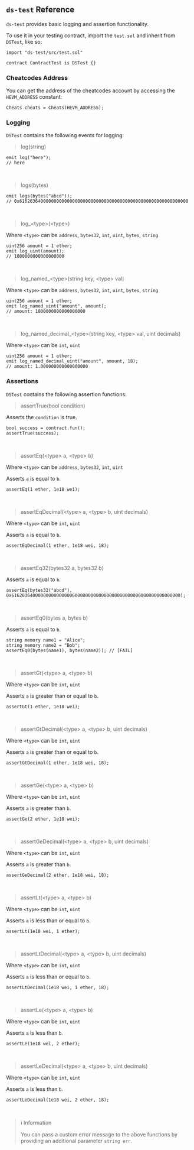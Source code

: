## `ds-test` Reference

`ds-test` provides basic logging and assertion functionality. 

To use it in your testing contract, import the `test.sol` and inherit from `DSTest`, like so:

```solidity
import "ds-test/src/test.sol"

contract ContractTest is DSTest {}
```

### Cheatcodes Address
You can get the address of the cheatcodes account by accessing the `HEVM_ADDRESS` constant:

```solidity
Cheats cheats = Cheats(HEVM_ADDRESS);
```

### Logging

`DSTest` contains the following events for logging:

> log(string)

```solidity
emit log("here");
// here
```
<br>

> logs(bytes)

```solidity
emit logs(bytes("abcd"));
// 0x6162636400000000000000000000000000000000000000000000000000000000
```
<br>

> log\_\<type\>(\<type\>)

Where `<type>` can be `address`, `bytes32`, `int`, `uint`, `bytes`, `string`
```solidity
uint256 amount = 1 ether;
emit log_uint(amount);
// 1000000000000000000
```
<br>

> log\_named\_\<type\>(string key, \<type\> val)

Where `<type>` can be `address`, `bytes32`, `int`, `uint`, `bytes`, `string`
```solidity
uint256 amount = 1 ether;
emit log_named_uint("amount", amount);
// amount: 1000000000000000000
```
<br>

> log\_named\_decimal\_\<type\>(string key, \<type\> val, uint decimals)

Where `<type>` can be `int`, `uint`
```solidity
uint256 amount = 1 ether;
emit log_named_decimal_uint("amount", amount, 18);
// amount: 1.000000000000000000
```

### Assertions

`DSTest` contains the following assertion functions:
> assertTrue(bool condition)

Asserts the `condition` is true.
```solidity
bool success = contract.fun();
assertTrue(success);
```
<br>

> assertEq(\<type\> a, \<type\> b)

Where `<type>` can be `address`, `bytes32`, `int`, `uint`

Asserts `a` is equal to `b`.
```solidity
assertEq(1 ether, 1e18 wei);
```
<br>

> assertEqDecimal(\<type\> a, \<type\> b, uint decimals)

Where `<type>` can be `int`, `uint`

Asserts `a` is equal to `b`.
```solidity
assertEqDecimal(1 ether, 1e18 wei, 18);
```
<br>

> assertEq32(bytes32 a, bytes32 b)

Asserts `a` is equal to `b`.
```solidity
assertEq(bytes32("abcd"), 0x6162636400000000000000000000000000000000000000000000000000000000);
```
<br>

> assertEq0(bytes a, bytes b)

Asserts `a` is equal to `b`.
```solidity
string memory name1 = "Alice";
string memory name2 = "Bob";
assertEq0(bytes(name1), bytes(name2)); // [FAIL]
```
<br>

> assertGt(\<type\> a, \<type\> b)

Where `<type>` can be `int`, `uint`

Asserts  `a` is greater than or equal to `b`.
```solidity
assertGt(1 ether, 1e18 wei);
```
<br>

> assertGtDecimal(\<type\> a, \<type\> b, uint decimals)

Where `<type>` can be `int`, `uint`

Asserts  `a` is greater than or equal to `b`.
```solidity
assertGtDecimal(1 ether, 1e18 wei, 18);
```
<br>

> assertGe(\<type\> a, \<type\> b)

Where `<type>` can be `int`, `uint`

Asserts  `a` is greater than `b`.
```solidity
assertGe(2 ether, 1e18 wei);
```
<br>

> assertGeDecimal(\<type\> a, \<type\> b, uint decimals)

Where `<type>` can be `int`, `uint`

Asserts  `a` is greater than `b`.
```solidity
assertGeDecimal(2 ether, 1e18 wei, 18);
```
<br>

> assertLt(\<type\> a, \<type\> b)

Where `<type>` can be `int`, `uint`

Asserts  `a` is less than or equal to `b`.
```solidity
assertLt(1e18 wei, 1 ether);
```
<br>

> assertLtDecimal(\<type\> a, \<type\> b, uint decimals)

Where `<type>` can be `int`, `uint`

Asserts  `a` is less than or equal to `b`.
```solidity
assertLtDecimal(1e18 wei, 1 ether, 18);
```
<br>

> assertLe(\<type\> a, \<type\> b)

Where `<type>` can be `int`, `uint`

Asserts  `a` is less than `b`.
```solidity
assertLe(1e18 wei, 2 ether);
```
<br>

> assertLeDecimal(\<type\> a, \<type\> b, uint decimals)

Where `<type>` can be `int`, `uint`

Asserts  `a` is less than `b`.
```solidity
assertLeDecimal(1e18 wei, 2 ether, 18);
```
<br>

> ℹ️ Information
>
> You can pass a custom error message to the above functions by providing an additional parameter `string err`.
